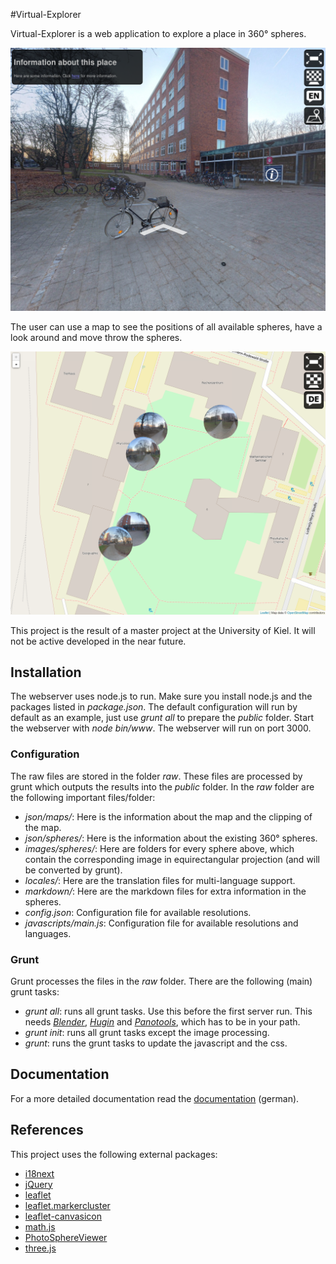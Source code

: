 #Virtual-Explorer

Virtual-Explorer is a web application to explore a place in 360° spheres.

![Screenshot inside a sphere](/readme/information.png)

The user can use a map to see the positions of all available spheres, have a look around and move throw the spheres.

![Screenshot of the map](/readme/map.png)

This project is the result of a master project at the University of Kiel. It will not be active developed in the near future.

## Installation

The webserver uses node.js to run. Make sure you install node.js and the packages listed in *package.json*.
The default configuration will run by default as an example, just use *grunt all* to prepare the *public* folder.
Start the webserver with *node bin/www*. The webserver will run on port 3000.

### Configuration
The raw files are stored in the folder *raw*. These files are processed by grunt which outputs the results into the *public* folder. In the *raw* folder are the following important files/folder:

* *json/maps/*:  Here is the information about the map and the clipping of the map.
* *json/spheres/*: Here is the information about the existing 360° spheres.
* *images/spheres/*: Here are folders for every sphere above, which contain the corresponding image in equirectangular projection (and will be converted by grunt).
* *locales/*: Here are the translation files for multi-language support.
* *markdown/*: Here are the markdown files for extra information in the spheres.
* *config.json*: Configuration file for available resolutions.
* *javascripts/main.js*: Configuration file for available resolutions and languages.

### Grunt

Grunt processes the files in the *raw* folder. There are the following (main) grunt tasks:
* *grunt all*: runs all grunt tasks. Use this before the first server run. This needs *[Blender](https://www.blender.org/)*, *[Hugin](http://hugin.sourceforge.net/)* and *[Panotools](http://search.cpan.org/~bpostle/Panotools-Script-0.25/)*, which has to be in your path.
* *grunt init*: runs all grunt tasks except the image processing.
* *grunt*: runs the grunt tasks to update the javascript and the css.

## Documentation
For a more detailed documentation read the [documentation](/readme/documentation-ger.pdf) (german).

## References

This project uses the following external packages:

* [i18next](http://i18next.com)
* [jQuery](https://jquery.com)
* [leaflet](http://leafletjs.com)
* [leaflet.markercluster](https://github.com/Leaflet/Leaflet.markercluster)
* [leaflet-canvasicon](https://github.com/sashakavun/leaflet-canvasicon)
* [math.js](http://mathjs.org)
* [PhotoSphereViewer](https://github.com/JeremyHeleine/Photo-Sphere-Viewer)
* [three.js](http://threejs.org)
